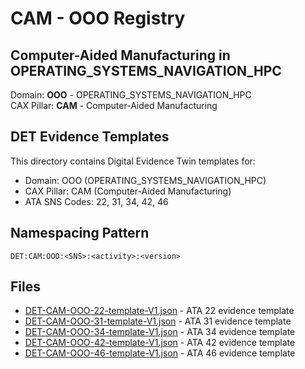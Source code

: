 # CAM - OOO Registry

## Computer-Aided Manufacturing in OPERATING_SYSTEMS_NAVIGATION_HPC

Domain: **OOO** - OPERATING_SYSTEMS_NAVIGATION_HPC  
CAX Pillar: **CAM** - Computer-Aided Manufacturing

## DET Evidence Templates

This directory contains Digital Evidence Twin templates for:
- Domain: OOO (OPERATING_SYSTEMS_NAVIGATION_HPC)
- CAX Pillar: CAM (Computer-Aided Manufacturing)
- ATA SNS Codes: 22, 31, 34, 42, 46

## Namespacing Pattern
```
DET:CAM:OOO:<SNS>:<activity>:<version>
```

## Files
- [DET-CAM-OOO-22-template-V1.json](DET-CAM-OOO-22-template-V1.json) - ATA 22 evidence template
- [DET-CAM-OOO-31-template-V1.json](DET-CAM-OOO-31-template-V1.json) - ATA 31 evidence template
- [DET-CAM-OOO-34-template-V1.json](DET-CAM-OOO-34-template-V1.json) - ATA 34 evidence template
- [DET-CAM-OOO-42-template-V1.json](DET-CAM-OOO-42-template-V1.json) - ATA 42 evidence template
- [DET-CAM-OOO-46-template-V1.json](DET-CAM-OOO-46-template-V1.json) - ATA 46 evidence template
